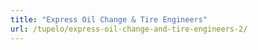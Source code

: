 ```yaml
---
title: "Express Oil Change & Tire Engineers"
url: /tupelo/express-oil-change-and-tire-engineers-2/
---
```

